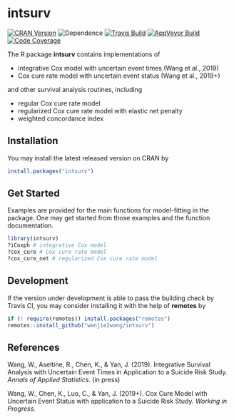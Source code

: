 # intsurv

[![CRAN Version][cran-version]][cran]
![Dependence][tinyverse-dep]
[![Travis Build][travis-master]][travis]
[![AppVeyor Build][appveyor-master]][appveyor]
[![Code Coverage][codecov-master]][codecov]

The R package **intsurv** contains implementations of

- integrative Cox model with uncertain event times (Wang et al., 2019)
- Cox cure rate model with uncertain event status (Wang et al., 2019+)

and other survival analysis routines, including

- regular Cox cure rate model
- regularized Cox cure rate model with elastic net penalty
- weighted concordance index


## Installation

You may install the latest released version on CRAN by

```R
install.packages("intsurv")
```


## Get Started

Examples are provided for the main functions for model-fitting in the package.
One may get started from those examples and the function documentation.

```R
library(intsurv)
?iCoxph # integrative Cox model
?cox_cure # Cox cure rate model
?cox_cure_net # regularized Cox cure rate model
```


## Development

If the version under development is able to pass the building check by Travis
CI, you may consider installing it with the help of **remotes** by

```R
if (! require(remotes)) install.packages("remotes")
remotes::install_github("wenjie2wang/intsurv")
```


## References

Wang, W., Aseltine, R., Chen, K., & Yan, J. (2019).  Integrative Survival
Analysis with Uncertain Event Times in Application to a Suicide Risk
Study. *Annals of Applied Statistics*. (in press)

Wang, W., Chen, K., Luo, C., & Yan, J. (2019+). Cox Cure Model with Uncertain
Event Status with application to a Suicide Risk Study. *Working in Progress*.


[cran]: https://cran.r-project.org/package=intsurv
[cran-version]: https://www.r-pkg.org/badges/version/intsurv
[tinyverse-dep]: https://tinyverse.netlify.com/badge/intsurv
[travis]: https://travis-ci.org/wenjie2wang/intsurv
[travis-master]: https://travis-ci.org/wenjie2wang/intsurv.svg?branch=master
[appveyor]: https://ci.appveyor.com/project/wenjie2wang/intsurv
[appveyor-master]: https://ci.appveyor.com/api/projects/status/744io3y0l83s0huq/branch/master?svg=true
[codecov]: https://codecov.io/gh/wenjie2wang/intsurv
[codecov-master]: https://codecov.io/gh/wenjie2wang/intsurv/branch/master/graph/badge.svg
